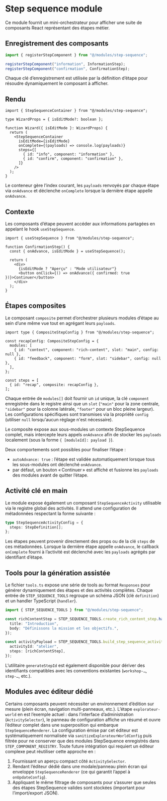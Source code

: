 # Step sequence module

Ce module fournit un mini-orchestrateur pour afficher une suite de composants React représentant des étapes métier.

## Enregistrement des composants

```ts
import { registerStepComponent } from "@/modules/step-sequence";

registerStepComponent("information", InformationStep);
registerStepComponent("confirmation", ConfirmationStep);
```

Chaque clé d’enregistrement est utilisée par la définition d’étape pour résoudre dynamiquement le composant à afficher.

## Rendu

```tsx
import { StepSequenceContainer } from "@/modules/step-sequence";

type WizardProps = { isEditMode?: boolean };

function Wizard({ isEditMode }: WizardProps) {
  return (
    <StepSequenceContainer
      isEditMode={isEditMode}
      onComplete={(payloads) => console.log(payloads)}
      steps={[
        { id: "info", component: "information" },
        { id: "confirm", component: "confirmation" },
      ]}
    />
  );
}
```

Le conteneur gère l’index courant, les `payloads` renvoyés par chaque étape via `onAdvance` et déclenche `onComplete` lorsque la dernière étape appelle `onAdvance`.

## Contexte

Les composants d’étape peuvent accéder aux informations partagées en appelant le hook `useStepSequence`.

```tsx
import { useStepSequence } from "@/modules/step-sequence";

function ConfirmationStep() {
  const { onAdvance, isEditMode } = useStepSequence();

  return (
    <div>
      {isEditMode ? "Aperçu" : "Mode utilisateur"}
      <button onClick={() => onAdvance({ confirmed: true })}>Continuer</button>
    </div>
  );
}
```

## Étapes composites

Le composant `composite` permet d’orchestrer plusieurs modules d’étape au sein d’une même vue tout en agrégant leurs `payloads`.

```tsx
import type { CompositeStepConfig } from "@/modules/step-sequence";

const recapConfig: CompositeStepConfig = {
  modules: [
    { id: "context", component: "rich-content", slot: "main", config: null },
    { id: "feedback", component: "form", slot: "sidebar", config: null },
  ],
};

const steps = [
  { id: "recap", composite: recapConfig },
];
```

Chaque entrée de `modules[]` doit fournir un `id` unique, la clé `component` enregistrée dans le registre ainsi que un `slot` (`"main"` pour la zone centrale, `"sidebar"` pour la colonne latérale, `"footer"` pour un bloc pleine largeur). Les configurations spécifiques sont transmises via la propriété `config` (utiliser `null` lorsqu'aucun réglage n'est nécessaire).

Le composite expose aux sous-modules un contexte StepSequence complet, mais intercepte leurs appels `onAdvance` afin de stocker les `payloads` localement (sous la forme `{ [moduleId]: payload }`).

Deux comportements sont possibles pour finaliser l’étape :

- `autoAdvance: true` : l’étape est validée automatiquement lorsque tous les sous-modules ont déclenché `onAdvance`.
- par défaut, un bouton « Continuer » est affiché et fusionne les `payloads` des modules avant de quitter l’étape.

## Activité clé en main

Le module expose également un composant `StepSequenceActivity` utilisable via le registre global des activités. Il attend une configuration de métadonnées respectant la forme suivante :

```ts
type StepSequenceActivityConfig = {
  steps: StepDefinition[];
};
```

Les étapes peuvent provenir directement des props ou de la clé `steps` de ces métadonnées. Lorsque la dernière étape appelle `onAdvance`, le callback `onComplete` fourni à l’activité est déclenché avec les `payloads` agrégés par identifiant d’étape.

## Tools pour la génération assistée

Le fichier `tools.ts` expose une série de tools au format `Responses` pour générer dynamiquement des étapes et des activités complètes. Chaque entrée de `STEP_SEQUENCE_TOOLS` regroupe un schéma JSON (clé `definition`) et un handler TypeScript (`handler`).

```ts
import { STEP_SEQUENCE_TOOLS } from "@/modules/step-sequence";

const richContentStep = STEP_SEQUENCE_TOOLS.create_rich_content_step.handler({
  title: "Introduction",
  body: "Définissons la mission et les objectifs.",
});

const activityPayload = STEP_SEQUENCE_TOOLS.build_step_sequence_activity.handler({
  activityId: "atelier",
  steps: [richContentStep],
});
```

L’utilitaire `generateStepId` est également disponible pour dériver des identifiants compatibles avec les conventions existantes (`workshop-…`, `step-…`, etc.).

## Modules avec éditeur dédié

Certains composants peuvent nécessiter un environnement d’édition sur mesure (plein écran, navigation multi-panneaux, etc.). L’étape `explorateur-world` en est l’exemple actuel : dans l’interface d’administration (`ActivitySelector`), le panneau de configuration affiche un résumé et ouvre l’éditeur complet dans une superposition qui embarque `StepSequenceRenderer`. La configuration émise par cet éditeur est systématiquement normalisée via `sanitizeExplorateurWorldConfig` puis filtrée pour ne conserver que des modules StepSequence enregistrés dans `STEP_COMPONENT_REGISTRY`. Toute future intégration qui requiert un éditeur complexe peut réutiliser cette approche en :

1. Fournissant un aperçu compact côté `ActivitySelector`.
2. Rendant l’éditeur dédié dans une modale/panneau plein écran qui enveloppe `StepSequenceRenderer` (ce qui garantit l’appel à `onUpdateConfig`).
3. Appliquant le même filtrage de composants pour s’assurer que seules des étapes StepSequence valides sont stockées (important pour l’import/export JSON).
